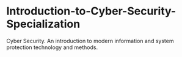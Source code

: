 # Introduction-to-Cyber-Security-Specialization
Cyber Security. An introduction to modern information and system protection technology and methods.
